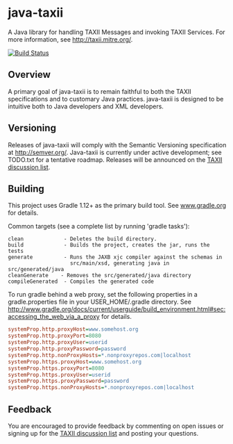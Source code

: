 # java-taxii

A Java library for handling TAXII Messages and invoking TAXII Services.
For more information, see http://taxii.mitre.org/.

[![Build Status](https://travis-ci.org/TAXIIProject/java-taxii.svg)](https://travis-ci.org/TAXIIProject/java-taxii)


## Overview

A primary goal of java-taxii is to remain faithful to both the TAXII 
specifications and to customary Java practices. java-taxii is designed to be 
intuitive both to Java developers and XML developers.

## Versioning

Releases of java-taxii will comply with the Semantic Versioning specification
at http://semver.org/.  Java-taxii is currently under active development;
see TODO.txt for a tentative roadmap.  Releases will be announced on the
[TAXII discussion list](http://taxii.mitre.org/community/registration.html).

## Building

This project uses Gradle 1.12+ as the primary build tool.  See
www.gradle.org for details.

Common targets (see a complete list by running 'gradle tasks'):

    clean             - Deletes the build directory.
    build             - Builds the project, creates the jar, runs the tests
    generate          - Runs the JAXB xjc compiler against the schemas in 
                        src/main/xsd, generating java in src/generated/java
    cleanGenerate    - Removes the src/generated/java directory
    compileGenerated  - Compiles the generated code
    
    
To run gradle behind a web proxy, set the following properties in a
gradle.properties file in your USER_HOME/.gradle directory. See
http://www.gradle.org/docs/current/userguide/build_environment.html#sec:accessing_the_web_via_a_proxy
for details.

```INI
systemProp.http.proxyHost=www.somehost.org
systemProp.http.proxyPort=8080
systemProp.http.proxyUser=userid
systemProp.http.proxyPassword=password
systemProp.http.nonProxyHosts=*.nonproxyrepos.com|localhost
systemProp.https.proxyHost=www.somehost.org
systemProp.https.proxyPort=8080
systemProp.https.proxyUser=userid
systemProp.https.proxyPassword=password
systemProp.https.nonProxyHosts=*.nonproxyrepos.com|localhost
```


## Feedback

You are encouraged to provide feedback by commenting on open issues or 
signing up for the [TAXII discussion list](http://taxii.mitre.org/community/registration.html)
and posting your questions.

